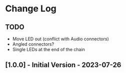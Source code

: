 # Change Log

## TODO

* Move LED out (conflict with Audio connectors)
* Angled connectors?
* Single LEDs at the end of the chain

## [1.0.0] - Initial Version - 2023-07-26
